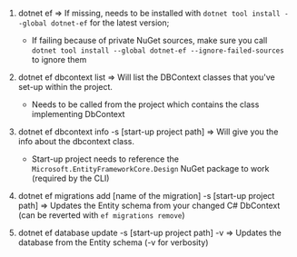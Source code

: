 1. dotnet ef => If missing, needs to be installed with `dotnet tool install --global dotnet-ef` for the latest version;
	- If failing because of private NuGet sources, make sure you call `dotnet tool install --global dotnet-ef --ignore-failed-sources` to ignore them

2. dotnet ef dbcontext list => Will list the DBContext classes that you've set-up within the project.
	- Needs to be called from the project which contains the class implementing DbContext

3. dotnet ef dbcontext info -s [start-up project path] => Will give you the info about the dbcontext class.
	- Start-up project needs to reference the `Microsoft.EntityFrameworkCore.Design` NuGet package to work (required by the CLI)

4. dotnet ef migrations add [name of the migration] -s [start-up project path] => Updates the Entity schema from your changed C# DbContext (can be reverted with `ef migrations remove`)

5. dotnet ef database update -s [start-up project path] -v => Updates the database from the Entity schema (-v for verbosity)